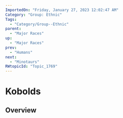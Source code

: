 ```yaml
---
ImportedOn: "Friday, January 27, 2023 12:02:47 AM"
Category: "Group: Ethnic"
Tags:
  - "Category/Group--Ethnic"
parent:
  - "Major Races"
up:
  - "Major Races"
prev:
  - "Humans"
next:
  - "Minotaurs"
RWtopicId: "Topic_1769"
---
```

# Kobolds
## Overview
